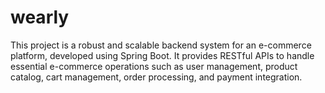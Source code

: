 # wearly
This project is a robust and scalable backend system for an e-commerce platform, developed using Spring Boot. It provides RESTful APIs to handle essential e-commerce operations such as user management, product catalog, cart management, order processing, and payment integration.
